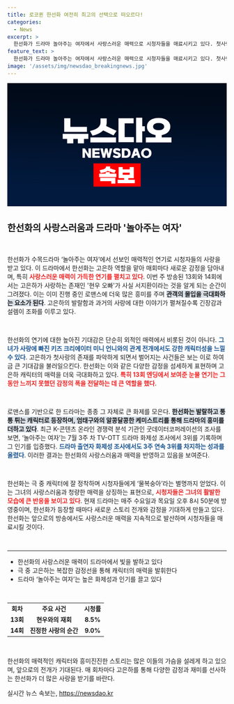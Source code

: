 ```yaml
---
title: 로코퀸 한선화 여전히 최고의 선택으로 떠오르다!
categories:
  - News
excerpt: >
  한선화가 드라마 놀아주는 여자에서 사랑스러운 매력으로 시청자들을 매료시키고 있다. 첫사랑의 비밀을 알게 된 그녀의 눈물 연기는 감정의 깊이를 더하며 뜨거운 반응을 이끌어내고 있다. 
feature_text: >
  한선화가 드라마 놀아주는 여자에서 사랑스러운 매력으로 시청자들을 매료시키고 있다. 첫사랑의 비밀을 알게 된 그녀의 눈물 연기는 감정의 깊이를 더하며 뜨거운 반응을 이끌어내고 있다. 
image: '/assets/img/newsdao_breakingnews.jpg'
---
```


<p><img src="/assets/img/newsdao_breakingnews.jpg" alt="firstkoreanews 속보" /></p>

<h2 data-ke-size="size26">한선화의 사랑스러움과 드라마 '놀아주는 여자'</h2>

<p data-ke-size="size16">&nbsp;</p>

<p>한선화가 수목드라마 ‘놀아주는 여자’에서 선보인 매력적인 연기로 시청자들의 사랑을 받고 있다. 이 드라마에서 한선화는 고은하 역할을 맡아 매회마다 새로운 감정을 담아내며, 특히 <b><span style="color: #ee2323;">사랑스러운 매력이 가득한 연기를 펼치고 있다</span></b>. 이번 주 방송된 13회와 14회에서는 고은하가 사랑하는 존재인 '현우 오빠'가 사실 서지환이라는 것을 알게 되는 순간이 그려졌다. 이는 이미 진행 중인 로맨스에 더욱 많은 흥미를 주며 <b><span style="background-color: #21538527;">관객의 몰입을 극대화하는 요소가 된다</span></b>. 고은하의 발랄함과 과거의 사랑에 대한 이야기가 펼쳐질수록 긴장감과 설렘이 조화를 이루고 있다. </p>

<p data-ke-size="size16">&nbsp;</p>

<p>한선화의 연기에 대한 높아진 기대감은 단순히 외적인 매력에서 비롯된 것이 아니다. <b><span style="color: #1a5490;">그녀가 사랑에 빠진 키즈 크리에이터 미니 언니와의 관계 전개에서도 강한 캐릭터성을 느낄 수 있다</span></b>. 고은하가 첫사랑의 존재를 파악하게 되면서 벌어지는 사건들은 보는 이로 하여금 큰 기대감을 불러일으킨다. 한선화는 이와 같은 다양한 감정을 섬세하게 표현하며 고은하 캐릭터의 매력을 더욱 극대화하고 있다. <b><span style="color: #ee2323;">특히 13회 엔딩에서 보여준 눈물 연기는 그동안 느끼지 못했던 감정의 폭을 전달하는 데 큰 역할을 했다</span></b>.</p>

<p data-ke-size="size16">&nbsp;</p>

<p>로맨스를 기반으로 한 드라마는 종종 그 자체로 큰 화제를 모은다. <b><span style="background-color: #21538527;">한선화는 발랄하고 통통 튀는 캐릭터로 등장하며, 엄태구와의 알콩달콩한 케미스트리를 통해 드라마의 흥미를 더하고 있다</span></b>. 최근 K-콘텐츠 온라인 경쟁력 분석 기관인 굿데이터코퍼레이션의 조사를 보면, ‘놀아주는 여자’는 7월 3주 차 TV-OTT 드라마 화제성 조사에서 3위를 기록하며 그 인기를 입증했다. <b><span style="color: #1a5490;">드라마 출연자 화제성 조사에서도 3주 연속 3위를 차지하는 성과를 올렸다</span></b>. 이러한 결과는 한선화의 사랑스러움과 매력을 반영하고 있음을 보여준다.</p>

<p data-ke-size="size16">&nbsp;</p>

<p>한선화는 극 중 캐릭터에 잘 정착하며 시청자들에게 ‘물복숭아’라는 별명까지 얻었다. 이는 그녀의 사랑스러움과 청량한 매력을 상징하는 표현으로, <b><span style="color: #ee2323;">시청자들은 그녀의 활발한 모습에 큰 반응을 보이고 있다</span></b>. 현재 드라마는 매주 수요일과 목요일 오후 8시 50분에 방영중이며, 한선화가 등장할 때마다 새로운 스토리 전개와 감정을 기대하게 만들고 있다. 한선화는 앞으로의 방송에서도 사랑스러운 매력을 지속적으로 발산하며 시청자들을 매료시킬 것이다.</p>

<p data-ke-size="size16">&nbsp;</p>

<hr>

<ul>
    <li>한선화의 사랑스러운 매력이 드라마에서 빛을 발하고 있다</li>
    <li>극 중 고은하는 복잡한 감정선을 통해 캐릭터의 매력을 발휘한다</li>
    <li>드라마 ‘놀아주는 여자’는 높은 화제성과 인기를 끌고 있다</li>
</ul>

<p data-ke-size="size16">&nbsp;</p>

<table style="width: 100%; border-collapse: collapse;">
    <tbody>
        <tr>
            <td style="text-align: center; height: 17px;"><b>회차</b></td>
            <td style="text-align: center; height: 17px;"><b>주요 사건</b></td>
            <td style="text-align: center; height: 17px;"><b>시청률</b></td>
        </tr>
        <tr>
            <td style="text-align: center; height: 17px;"><b>13회</b></td>
            <td style="text-align: center; height: 17px;"><b>현우와의 재회</b></td>
            <td style="text-align: center; height: 17px;"><b>8.5%</b></td>
        </tr>
        <tr>
            <td style="text-align: center; height: 17px;"><b>14회</b></td>
            <td style="text-align: center; height: 17px;"><b>진정한 사랑의 순간</b></td>
            <td style="text-align: center; height: 17px;"><b>9.0%</b></td>
        </tr>
    </tbody>
</table>

<p data-ke-size="size16">&nbsp;</p> 

<p>한선화의 매력적인 캐릭터와 흥미진진한 스토리는 많은 이들의 가슴을 설레게 하고 있으며, 앞으로의 전개가 기대된다. 매 회차마다 고은하를 통해 다양한 감정과 재미를 선사하는 한선화가 더 많은 사랑을 받기를 바란다.</p>
실시간 뉴스 속보는, <a href="https://newsdao.kr" rel="dofollow">https://newsdao.kr</a>


